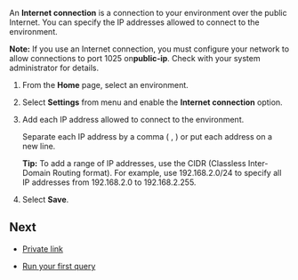 An **Internet connection** is a connection to your environment over the public Internet. You can specify the IP addresses allowed to connect to the environment.

**Note:** If you use an Internet connection, you must configure your network to allow connections to port 1025 on**public-ip**. Check with your system administrator for details.

1.  From the **Home** page, select an environment.


1.  Select **Settings** from menu and enable the **Internet connection** option.


1.  Add each IP address allowed to connect to the environment.

    Separate each IP address by a comma ( , ) or put each address on a new line.

    **Tip:** To add a range of IP addresses, use the CIDR (Classless Inter-Domain Routing format). For example, use 192.168.2.0/24 to specify all IP addresses from 192.168.2.0 to 192.168.2.255.


1.  Select **Save**.


## Next


-   [Private link](suh1721090175745.md)


-   [Run your first query](lam1707187864117.md)


